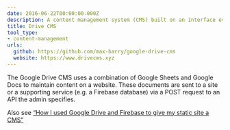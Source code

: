 ```yaml
---
date: 2016-06-22T00:00:00.000Z
description: A content management system (CMS) built on an interface everyone understands.
title: Drive CMS
tool_type:
- content-management
urls:
  github: https://github.com/max-barry/google-drive-cms
  website: https://www.drivecms.xyz
---
```


The Google Drive CMS uses a combination of Google Sheets and Google Docs to maintain content on a website. These documents are sent to a site or a supporting service (e.g. a Firebase database) via a POST request to an API the admin specifies.

Also see [“How I used Google Drive and Firebase to give my static site a CMS”](https://words.mxbry.com/how-i-used-google-drive-and-firebase-to-give-my-static-site-a-cms-7226e01a51b5#.dm0n2lmmb)